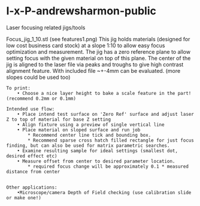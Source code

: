 # I-x-P-andrewsharmon-public
 Laser focusing related jigs/tools

 Focus_jig_1_10.stl (see features1.png)
 	This jig holds materials (designed for low cost business card stock) at a slope 1:10 to allow easy focus optimization and measurement. 
 	The jig has a zero reference plane to allow setting focus with the given material on top of this plane.
 	The center of the jig is aligned to the laser file via peaks and troughs to give high contrast alignment feature.
 	With included file ~+-4mm can be evaluated. (more slopes could be used too)

 	To print:
 		• Choose a nice layer height to bake a scale feature in the part! (recommend 0.2mm or 0.1mm)

 	Intended use flow:
 		• Place intend test surface on 'Zero Ref' surface and adjust laser Z to top of material for base Z setting
 		• Align fixture using a preview of single vertical line
 		• Place material on sloped surface and run job
 			* Recommend center line tick and bounding box.
 			* Recommend sparse cross hatch filled rectangle for just focus finding, but can also be used for matrix parametric searches. 
 		• Examine resulting sample for ideal settings (smallest dot, desired effect etc)
 		• Measure offset from center to desired parameter location. 
 			* required focus change will be approximately 0.1 * measured distance from center 


	Other applications:
 		•Microscope/camera Depth of Field checking (use calibration slide or make one!)




